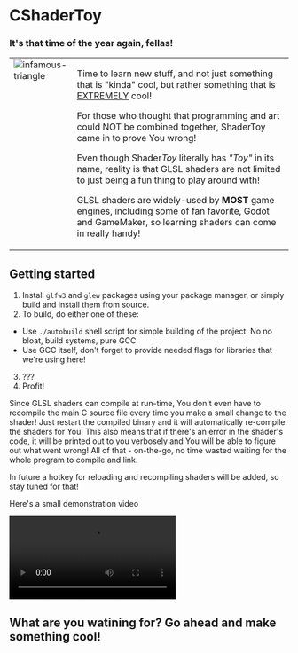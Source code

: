 # CShaderToy

### It's that time of the year again, fellas!

<table>
  <tr>
    <td valign="top">
      <img src="https://github.com/alexlnkp/CShaderToy/assets/79400603/44c5f5ea-9e85-4b3a-907f-3912847484f3" alt="infamous-triangle" style="display: block; margin-left: auto; margin-right: auto;" />
    </td>
    <td valign="top">
      <p>Time to learn new stuff, and not just something that is "kinda" cool, but rather something that is <u>EXTREMELY</u> cool!</p>
      <p>For those who thought that programming and art could NOT be combined together, ShaderToy came in to prove You wrong!</p>
      <p>Even though Shader<i>Toy</i> literally has <i>"Toy"</i> in its name, reality is that GLSL shaders are not limited to just being a fun thing to play around with!</p>
      <p>GLSL shaders are widely-used by <b>MOST</b> game engines, including some of fan favorite, Godot and GameMaker, so learning shaders can come in really handy!</p>
    </td>
  </tr>
</table>

## Getting started
1. Install `glfw3` and `glew` packages using your package manager, or simply build and install them from source.
2. To build, do either one of these:
-   Use `./autobuild` shell script for simple building of the project. No no bloat, build systems, pure GCC
-   Use GCC itself, don't forget to provide needed flags for libraries that we're using here!
3. ???
4. Profit!

Since GLSL shaders can compile at run-time, You don't even have to recompile the main C source file every time you make a small change to the shader!
Just restart the compiled binary and it will automatically re-compile the shaders for You! 
This also means that if there's an error in the shader's code, it will be printed out to you verbosely and You will be able to figure out what went wrong!
All of that - on-the-go, no time wasted waiting for the whole program to compile and link.

In future a hotkey for reloading and recompiling shaders will be added, so stay tuned for that!

Here's a small demonstration video

![demo](docs/demo.mp4)


## What are you watining for? Go ahead and make something cool!